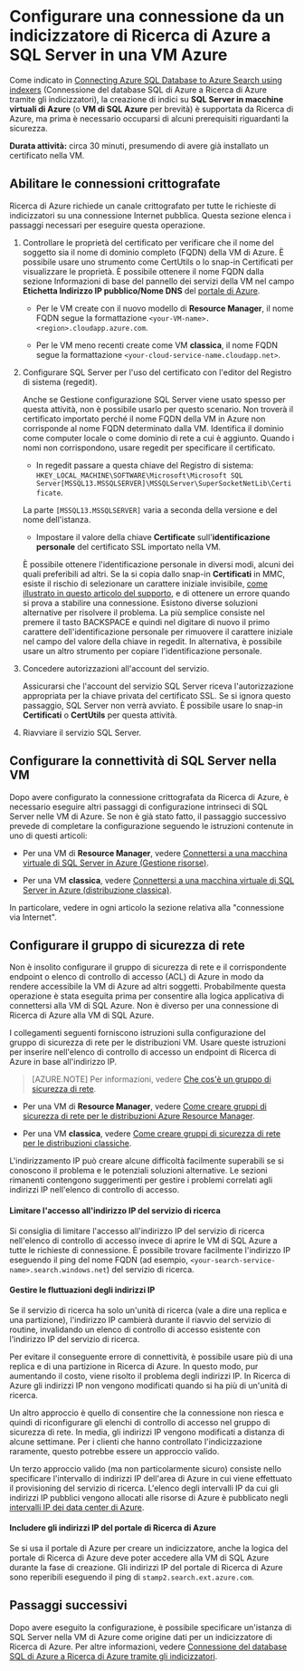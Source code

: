 <properties 
	pageTitle="Configurare una connessione da un indicizzatore di Ricerca di Azure in SQL Server in una macchina virtuale di Azure | Microsoft Azure | Indicizzatori" 
	description="Abilitare connessioni crittografate e configurare il firewall per consentire connessioni a SQL Server in una macchina virtuale (VM) Azure da un indicizzatore in Ricerca di Azure." 
	services="search" 
	documentationCenter="" 
	authors="jack4it" 
	manager="pablocas" 
	editor=""/>  

<tags 
	ms.service="search" 
	ms.devlang="rest-api" 
	ms.workload="search" 
	ms.topic="article" 
	ms.tgt_pltfrm="na" 
	ms.date="09/26/2016" 
	ms.author="jackma"/>  

# Configurare una connessione da un indicizzatore di Ricerca di Azure a SQL Server in una VM Azure

Come indicato in [Connecting Azure SQL Database to Azure Search using indexers](search-howto-connecting-azure-sql-database-to-azure-search-using-indexers-2015-02-28.md#frequently-asked-questions) (Connessione del database SQL di Azure a Ricerca di Azure tramite gli indicizzatori), la creazione di indici su **SQL Server in macchine virtuali di Azure** (o **VM di SQL Azure** per brevità) è supportata da Ricerca di Azure, ma prima è necessario occuparsi di alcuni prerequisiti riguardanti la sicurezza.

**Durata attività:** circa 30 minuti, presumendo di avere già installato un certificato nella VM.

## Abilitare le connessioni crittografate

Ricerca di Azure richiede un canale crittografato per tutte le richieste di indicizzatori su una connessione Internet pubblica. Questa sezione elenca i passaggi necessari per eseguire questa operazione.

1. Controllare le proprietà del certificato per verificare che il nome del soggetto sia il nome di dominio completo (FQDN) della VM di Azure. È possibile usare uno strumento come CertUtils o lo snap-in Certificati per visualizzare le proprietà. È possibile ottenere il nome FQDN dalla sezione Informazioni di base del pannello dei servizi della VM nel campo **Etichetta Indirizzo IP pubblico/Nome DNS** del [portale di Azure](https://portal.azure.com/).

    - Per le VM create con il nuovo modello di **Resource Manager**, il nome FQDN segue la formattazione `<your-VM-name>.<region>.cloudapp.azure.com`.

    - Per le VM meno recenti create come VM **classica**, il nome FQDN segue la formattazione `<your-cloud-service-name.cloudapp.net>`.

2. Configurare SQL Server per l'uso del certificato con l'editor del Registro di sistema (regedit).

    Anche se Gestione configurazione SQL Server viene usato spesso per questa attività, non è possibile usarlo per questo scenario. Non troverà il certificato importato perché il nome FQDN della VM in Azure non corrisponde al nome FQDN determinato dalla VM. Identifica il dominio come computer locale o come dominio di rete a cui è aggiunto. Quando i nomi non corrispondono, usare regedit per specificare il certificato.

    - In regedit passare a questa chiave del Registro di sistema: `HKEY_LOCAL_MACHINE\SOFTWARE\Microsoft\Microsoft SQL Server[MSSQL13.MSSQLSERVER]\MSSQLServer\SuperSocketNetLib\Certificate`.
     
    La parte `[MSSQL13.MSSQLSERVER]` varia a seconda della versione e del nome dell'istanza.

    - Impostare il valore della chiave **Certificate** sull'**identificazione personale** del certificato SSL importato nella VM.

    È possibile ottenere l'identificazione personale in diversi modi, alcuni dei quali preferibili ad altri. Se la si copia dallo snap-in **Certificati** in MMC, esiste il rischio di selezionare un carattere iniziale invisibile, [come illustrato in questo articolo del supporto](https://support.microsoft.com/kb/2023869/), e di ottenere un errore quando si prova a stabilire una connessione. Esistono diverse soluzioni alternative per risolvere il problema. La più semplice consiste nel premere il tasto BACKSPACE e quindi nel digitare di nuovo il primo carattere dell'identificazione personale per rimuovere il carattere iniziale nel campo del valore della chiave in regedit. In alternativa, è possibile usare un altro strumento per copiare l'identificazione personale.

3. Concedere autorizzazioni all'account del servizio.

    Assicurarsi che l'account del servizio SQL Server riceva l'autorizzazione appropriata per la chiave privata del certificato SSL. Se si ignora questo passaggio, SQL Server non verrà avviato. È possibile usare lo snap-in **Certificati** o **CertUtils** per questa attività.

4. Riavviare il servizio SQL Server.

## Configurare la connettività di SQL Server nella VM

Dopo avere configurato la connessione crittografata da Ricerca di Azure, è necessario eseguire altri passaggi di configurazione intrinseci di SQL Server nelle VM di Azure. Se non è già stato fatto, il passaggio successivo prevede di completare la configurazione seguendo le istruzioni contenute in uno di questi articoli:

- Per una VM di **Resource Manager**, vedere [Connettersi a una macchina virtuale di SQL Server in Azure (Gestione risorse)](../virtual-machines/virtual-machines-windows-sql-connect.md).

- Per una VM **classica**, vedere [Connettersi a una macchina virtuale di SQL Server in Azure (distribuzione classica)](../virtual-machines/virtual-machines-windows-classic-sql-connect.md).

In particolare, vedere in ogni articolo la sezione relativa alla "connessione via Internet".

## Configurare il gruppo di sicurezza di rete

Non è insolito configurare il gruppo di sicurezza di rete e il corrispondente endpoint o elenco di controllo di accesso (ACL) di Azure in modo da rendere accessibile la VM di Azure ad altri soggetti. Probabilmente questa operazione è stata eseguita prima per consentire alla logica applicativa di connettersi alla VM di SQL Azure. Non è diverso per una connessione di Ricerca di Azure alla VM di SQL Azure.

I collegamenti seguenti forniscono istruzioni sulla configurazione del gruppo di sicurezza di rete per le distribuzioni VM. Usare queste istruzioni per inserire nell'elenco di controllo di accesso un endpoint di Ricerca di Azure in base all'indirizzo IP.

> [AZURE.NOTE] Per informazioni, vedere [Che cos'è un gruppo di sicurezza di rete](../virtual-network/virtual-networks-nsg.md).

- Per una VM di **Resource Manager**, vedere [Come creare gruppi di sicurezza di rete per le distribuzioni Azure Resource Manager](../virtual-network/virtual-networks-create-nsg-arm-pportal.md).

- Per una VM **classica**, vedere [Come creare gruppi di sicurezza di rete per le distribuzioni classiche](../virtual-network/virtual-networks-create-nsg-classic-ps.md).

L'indirizzamento IP può creare alcune difficoltà facilmente superabili se si conoscono il problema e le potenziali soluzioni alternative. Le sezioni rimanenti contengono suggerimenti per gestire i problemi correlati agli indirizzi IP nell'elenco di controllo di accesso.

#### Limitare l'accesso all'indirizzo IP del servizio di ricerca

Si consiglia di limitare l'accesso all'indirizzo IP del servizio di ricerca nell'elenco di controllo di accesso invece di aprire le VM di SQL Azure a tutte le richieste di connessione. È possibile trovare facilmente l'indirizzo IP eseguendo il ping del nome FQDN (ad esempio, `<your-search-service-name>.search.windows.net`) del servizio di ricerca.

#### Gestire le fluttuazioni degli indirizzi IP

Se il servizio di ricerca ha solo un'unità di ricerca (vale a dire una replica e una partizione), l'indirizzo IP cambierà durante il riavvio del servizio di routine, invalidando un elenco di controllo di accesso esistente con l'indirizzo IP del servizio di ricerca.

Per evitare il conseguente errore di connettività, è possibile usare più di una replica e di una partizione in Ricerca di Azure. In questo modo, pur aumentando il costo, viene risolto il problema degli indirizzi IP. In Ricerca di Azure gli indirizzi IP non vengono modificati quando si ha più di un'unità di ricerca.

Un altro approccio è quello di consentire che la connessione non riesca e quindi di riconfigurare gli elenchi di controllo di accesso nel gruppo di sicurezza di rete. In media, gli indirizzi IP vengono modificati a distanza di alcune settimane. Per i clienti che hanno controllato l'indicizzazione raramente, questo potrebbe essere un approccio valido.

Un terzo approccio valido (ma non particolarmente sicuro) consiste nello specificare l'intervallo di indirizzi IP dell'area di Azure in cui viene effettuato il provisioning del servizio di ricerca. L'elenco degli intervalli IP da cui gli indirizzi IP pubblici vengono allocati alle risorse di Azure è pubblicato negli [intervalli IP dei data center di Azure](https://www.microsoft.com/download/details.aspx?id=41653).

#### Includere gli indirizzi IP del portale di Ricerca di Azure

Se si usa il portale di Azure per creare un indicizzatore, anche la logica del portale di Ricerca di Azure deve poter accedere alla VM di SQL Azure durante la fase di creazione. Gli indirizzi IP del portale di Ricerca di Azure sono reperibili eseguendo il ping di `stamp2.search.ext.azure.com`.

## Passaggi successivi

Dopo avere eseguito la configurazione, è possibile specificare un'istanza di SQL Server nella VM di Azure come origine dati per un indicizzatore di Ricerca di Azure. Per altre informazioni, vedere [Connessione del database SQL di Azure a Ricerca di Azure tramite gli indicizzatori](search-howto-connecting-azure-sql-database-to-azure-search-using-indexers-2015-02-28.md).

<!---HONumber=AcomDC_0928_2016-->